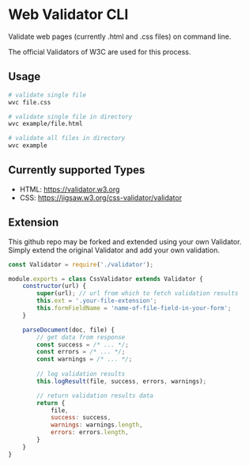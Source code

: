 # Web Validator CLI

Validate web pages (currently .html and .css files) on command line.

The official Validators of W3C are used for this process.

## Usage

```sh
# validate single file
wvc file.css

# validate single file in directory
wvc example/file.html

# validate all files in directory
wvc example
```

## Currently supported Types

- HTML: https://validator.w3.org
- CSS: https://jigsaw.w3.org/css-validator/validator

## Extension

This github repo may be forked and extended using your own Validator. Simply extend the original Validator and add your own validation.

```js
const Validator = require('./validator');

module.exports = class CssValidator extends Validator {
    constructor(url) {
        super(url); // url from which to fetch validation results
        this.ext = '.your-file-extension';
        this.formFieldName = 'name-of-file-field-in-your-form';
    }

    parseDocument(doc, file) {
        // get data from response
        const success = /* ... */;
        const errors = /* ... */;
        const warnings = /* ... */;
        
        // log validation results
        this.logResult(file, success, errors, warnings);

        // return validation results data
        return {
            file,
            success: success,
            warnings: warnings.length,
            errors: errors.length,
        }
    }   
}
```